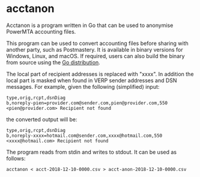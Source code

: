 # acctanon

Acctanon is a program written in Go that can be used to anonymise PowerMTA accounting files.

This program can be used to convert accounting files before sharing with another party, such as Postmastery. It is available in binary versions for Windows, Linux, and macOS. If required, users can also build the binary from source using the [Go distribution](https://golang.org/doc/install).

The local part of recipient addresses is replaced with "xxxx". In addition the local part is masked when found in VERP sender addresses and DSN messages. For example, given the following (simplified) input:

    type,orig,rcpt,dsnDiag
    b,noreply-pien=provider.com@sender.com,pien@provider.com,550 <pien@provider.com> Recipient not found

the converted output will be:

    type,orig,rcpt,dsnDiag
    b,noreply-xxxx=hotmail.com@sender.com,xxxx@hotmail.com,550 <xxxx@hotmail.com> Recipient not found

The program reads from stdin and writes to stdout. It can be used as follows:

    acctanon < acct-2018-12-10-0000.csv > acct-anon-2018-12-10-0000.csv


